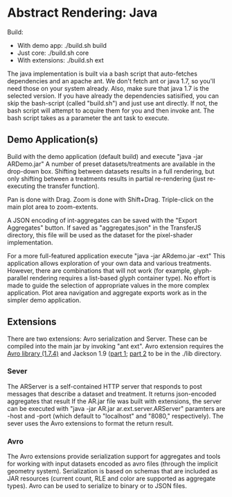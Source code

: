 Abstract Rendering: Java
======================

Build:
* With demo app: ./build.sh build
* Just core: ./build.sh core
* With extensions: ./build.sh ext

The java implementation is built via a bash script that auto-fetches dependencies
and an apache ant. We don't fetch ant or java 1.7, so you'll need those on your system
already.  Also, make sure that java 1.7 is the selected version.  If you have already
the dependencies satisified, you can skip the bash-script (called "build.sh") and
just use ant directly.  If not, the bash script will attempt to acquire them for you
and then invoke ant.  The bash script takes as a parameter the ant task to execute.



Demo Application(s)
-----------------

Build with the demo application (default build) and execute "java -jar ARDemo.jar"
A number of preset datasets/treatments are available in the drop-down box.
Shifting between datasets results in a full rendering, but only shifting
between a treatments results in partial re-rendering (just 
re-executing the transfer function).


Pan is done with Drag.  Zoom is done with Shift+Drag.
Triple-click on the main plot area to zoom-extents.

A JSON encoding of int-aggregates can be saved with the 
"Export Aggregates" button. If saved as "aggregates.json" in 
the TransferJS directory, this file will be used as the 
dataset for the pixel-shader implementation.


For a more full-featured application execute "java -jar ARdemo.jar -ext"
This application allows exploration of your own data and various treatments.
However, there are combinations that will not work (for example, glyph-parallel 
rendering requires a list-based glyph container type).  No effort is made to 
guide the selection of appropriate values in the more complex application.
Plot area navigation and aggregate exports work as in the simpler demo application.


Extensions
-----------

There are two extensions: Avro serialization and Server.
These can be compiled into the main jar by invoking "ant ext".
Avro extension requires the 
[Avro library (1.7.4)](http://mirror.metrocast.net/apache/avro/avro-1.7.4/java/avro-1.7.4.jar)
and Jackson 1.9 
([part 1](http://repo1.maven.org/maven2/org/codehaus/jackson/jackson-core-asl/1.9.12/jackson-core-asl-1.9.12.jar);
[part 2](http://repo1.maven.org/maven2/org/codehaus/jackson/jackson-mapper-asl/1.9.12/jackson-mapper-asl-1.9.12.jar) 
to be in the ./lib directory.

### Sever
The ARServer is a self-contained HTTP server that responds to post messages that describe
a dataset and treatment.  It returns json-encoded aggregates that result 
If the AR.jar file was built with extensions, the server can be executed with
"java -jar AR.jar ar.ext.server.ARServer" paramters are -host and -port 
(which default to "localhost" and "8080," respectively).  The sever uses the Avro extensions
to format the return result.

### Avro
The Avro extensions provide serialization support for aggregates and
tools for working with input datasets encoded as avro files (through the implicit geometry system).
Serialization is based on schemas that are included as JAR resources (current count, RLE and color
are supported as aggregate types). Avro can be used to serialize to binary or to JSON files.




